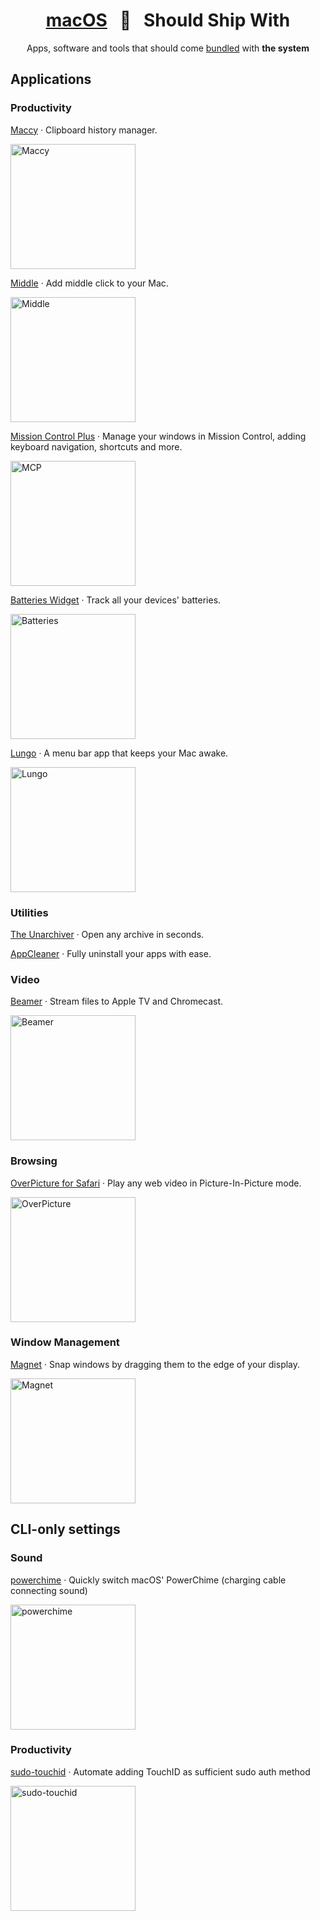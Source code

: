 <div align="center">

  # [macOS](//www.apple.com/macos) &nbsp;  &nbsp; Should Ship With

  Apps, software and tools that should come <ins>bundled</ins> with **the system**

</div>

## Applications

### Productivity

  [Maccy](//maccy.app) · Clipboard history manager.
  
  <img alt="Maccy" src="https://maccy.app/img/maccy/Demo.gif" height="200">

  [Middle](//middleclick.app) · Add middle click to your Mac.
  
  <img alt="Middle" src="https://github.com/artginzburg/MiddleClick-Catalina/raw/master/demo.png" height="200">

  [Mission Control Plus](//www.fadel.io/missioncontrolplus) · Manage your windows in Mission Control, adding keyboard navigation, shortcuts and more.
  
  <img alt="MCP" src="https://imgix.setapp.com/app/376/screenshots/1572884861-5dc0517d80731.png" height="200">

  [Batteries Widget](//www.fadel.io/batteries) · Track all your devices' batteries.
  
  <img alt="Batteries" src="https://www.fadel.io/assets/batteries/menubar-batteries@2x.png" height="200">

  [Lungo](//sindresorhus.com/lungo) · A menu bar app that keeps your Mac awake.
  
  <img alt="Lungo" src="https://sindresorhus.com/assets/lungo/screenshot3.jpg" height="200">

### Utilities

  [The Unarchiver](//apps.apple.com/app/the-unarchiver/id425424353) · Open any archive in seconds.

  [AppCleaner](//freemacsoft.net/appcleaner/) · Fully uninstall your apps with ease.

### Video

  [Beamer](//beamer-app.com) · Stream files to Apple TV and Chromecast.
  
  <img alt="Beamer" src="https://beamer-app.com/images/section-easy@2x.png" height="200">

### Browsing

  [OverPicture for Safari](//apps.apple.com/app/overpicture-for-safari/id1188020834) · Play any web video in Picture-In-Picture mode.
  
  <img alt="OverPicture" src="https://is1-ssl.mzstatic.com/image/thumb/PurpleSource114/v4/94/0a/d2/940ad255-8b41-cc16-2a1f-a826bb32d270/366c5498-abc5-4da7-94b6-831d07dadd34_OverPicture-Marketing.jpeg/626x0w.webp" height="200">

### Window Management

  [Magnet](//apps.apple.com/app/magnet/id441258766) · Snap windows by dragging them to the edge of your display.
  
  <img alt="Magnet" src="https://is2-ssl.mzstatic.com/image/thumb/PurpleSource114/v4/1a/f4/20/1af420eb-690b-9dae-626d-24e148e6907c/8df75c25-9c3c-4436-a123-83bad35b50ae_MGNT_store_02_EN.png/626x0w.webp" height="200">

## CLI-only settings

### Sound

  [powerchime](//github.com/artginzburg/powerchime) · Quickly switch macOS' PowerChime (charging cable connecting sound)

  <img alt="powerchime" src="https://github.com/artginzburg/powerchime/raw/main/preview.png" height="200">

### Productivity

  [sudo-touchid](//github.com/artginzburg/sudo-touchid) · Automate adding TouchID as sufficient sudo auth method
  
  <img alt="sudo-touchid" src="https://github.com/artginzburg/sudo-touchid/raw/main/preview.png" height="200">
